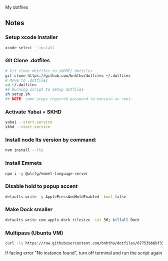 My dotfiles
## Notes
### Setup xcode installer
```bash
xcode-select --install
```
### Git Clone .dotfiles 
```bash
# Git clone dotfiles to $HOME/.dotfiles
git clone https://github.com/bnhtho/dotfiles ~/.dotfiles
# Move to .dotfiles
cd ~/.dotfiles
## Running script to setup dotfiles
sh setup.sh
## NOTE: some steps required password to execute as root.
```
### Activate Yabai + SKHD
```bash
yabai --start-service
skhd --start-service
```
### Install node lts version by command:
```bash
nvm install --lts
```
### Install Emmets 
```bash
npm i -g @olrtg/emmet-language-server
```
### Disable hold to popup accent
```bash
defaults write -g ApplePressAndHoldEnabled -bool false
```
### Make Dock smaller
```bash
defaults write com.apple.dock tilesize -int 36; killall Dock
```
### Multipass (Ubuntu VM)
```bash
curl -ls https://raw.githubusercontent.com/bnhtho/dotfiles/67753bb6bf33adf07468cc3a438937843c2b278b/multipass.sh | bash
```
If facing error "No instance found", turn off terminal and run the script again